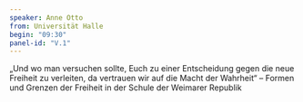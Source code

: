 ```yaml
---
speaker: Anne Otto
from: Universität Halle
begin: "09:30"
panel-id: "V.1"
---
```


„Und wo man versuchen sollte, Euch zu einer Entscheidung gegen die neue Freiheit zu verleiten, da vertrauen wir auf die Macht der Wahrheit“ – Formen und Grenzen der Freiheit in der Schule der Weimarer Republik

